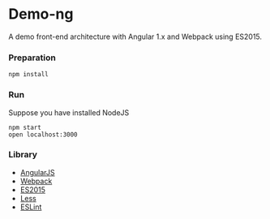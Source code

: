 # Demo-ng

A demo front-end architecture with Angular 1.x and Webpack using ES2015.


### Preparation

```
npm install
```

### Run
Suppose you have installed NodeJS

```
npm start
open localhost:3000
```

### Library

- [AngularJS](https://angularjs.org/)
- [Webpack](https://webpack.github.io/)
- [ES2015](https://babeljs.io/docs/learn-es2015/)
- [Less](http://lesscss.org/)
- [ESLint](http://eslint.org/)
